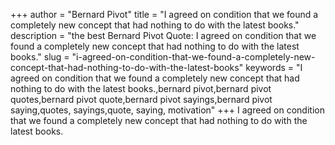 +++
author = "Bernard Pivot"
title = "I agreed on condition that we found a completely new concept that had nothing to do with the latest books."
description = "the best Bernard Pivot Quote: I agreed on condition that we found a completely new concept that had nothing to do with the latest books."
slug = "i-agreed-on-condition-that-we-found-a-completely-new-concept-that-had-nothing-to-do-with-the-latest-books"
keywords = "I agreed on condition that we found a completely new concept that had nothing to do with the latest books.,bernard pivot,bernard pivot quotes,bernard pivot quote,bernard pivot sayings,bernard pivot saying,quotes, sayings,quote, saying, motivation"
+++
I agreed on condition that we found a completely new concept that had nothing to do with the latest books.
